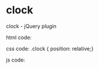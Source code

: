 # clock
clock - jQuery plugin

html code:
<div class="clock"></div>

css code:
.clock { position: relative;}

js code:
<script type="text/javascript" src="js/jquery-2.1.4.min.js"></script>
<script type="text/javascript" src="js/clock-1.1.0.js"></script>
<script>
    var clock = $(".clock").clock({
        width: 300,       // set width
        height: 450,      // set height
        theme: 't1',      // set theme  => 't1' 't2' 't3'
        date: new Date()  // set date => new Date()
    }),
    data = clock.data('clock');
    
    // data.pause();      
    
    // data.start();    
    
    // data.setTime(new Date());
    
</script>
